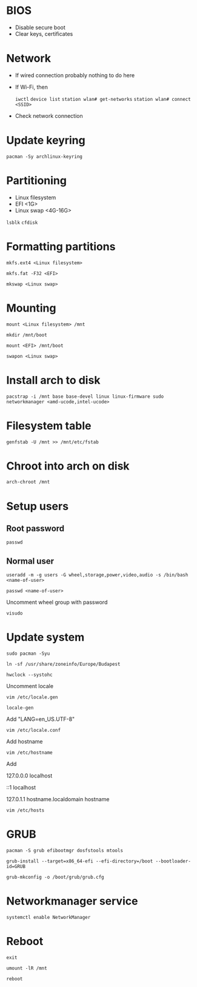 # BIOS
 - Disable secure boot
 - Clear keys, certificates

# Network
 - If wired connection probably nothing to do here
 - If Wi-Fi, then

	`iwctl`
	`device list`
	`station wlan# get-networks`
	`station wlan# connect <SSID>`
 - Check network connection

# Update keyring
`pacman -Sy archlinux-keyring`

# Partitioning
 - Linux filesystem
 - EFI <1G>
 - Linux swap <4G-16G>

`lsblk`
`cfdisk`

# Formatting partitions
`mkfs.ext4 <Linux filesystem>`

`mkfs.fat -F32 <EFI>`

`mkswap <Linux swap>`

# Mounting
`mount <Linux filesystem> /mnt`

`mkdir /mnt/boot`

`mount <EFI> /mnt/boot`

`swapon <Linux swap>`

# Install arch to disk
`pacstrap -i /mnt base base-devel linux linux-firmware sudo networkmanager <amd-ucode,intel-ucode>`

# Filesystem table
`genfstab -U /mnt >> /mnt/etc/fstab`

# Chroot into arch on disk
`arch-chroot /mnt`

# Setup users
## Root password
`passwd`
## Normal user
`useradd -m -g users -G wheel,storage,power,video,audio -s /bin/bash <name-of-user>`

`passwd <name-of-user>`

Uncomment wheel group with password

`visudo`

# Update system
`sudo pacman -Syu`

`ln -sf /usr/share/zoneinfo/Europe/Budapest`

`hwclock --systohc`

Uncomment locale

`vim /etc/locale.gen`

`locale-gen`

Add "LANG=en_US.UTF-8"

`vim /etc/locale.conf`

Add hostname

`vim /etc/hostname`

Add

127.0.0.0	localhost

::1		localhost

127.0.1.1	hostname.localdomain	hostname	

`vim /etc/hosts`

# GRUB
`pacman -S grub efibootmgr dosfstools mtools`

`grub-install --target=x86_64-efi --efi-directory=/boot --bootloader-id=GRUB`

`grub-mkconfig -o /boot/grub/grub.cfg`

# Networkmanager service
`systemctl enable NetworkManager`

# Reboot
`exit`

`umount -lR /mnt`

`reboot`
